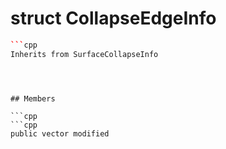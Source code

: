 # struct CollapseEdgeInfo


```cpp
```cpp
Inherits from SurfaceCollapseInfo
```
```



## Members

```cpp
```cpp
public vector modified
```
```



